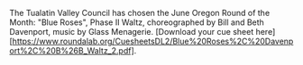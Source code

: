 The Tualatin Valley Council has chosen the June Oregon Round of the Month:  "Blue Roses", Phase II Waltz, choreographed by Bill and Beth Davenport, music by Glass Menagerie.
[Download your cue sheet here]
[https://www.roundalab.org/CuesheetsDL2/Blue%20Roses%2C%20Davenport%2C%20B%26B_Waltz_2.pdf].
